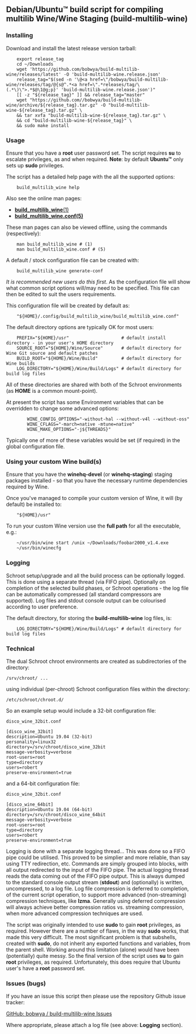 ## Debian/Ubuntu™ build script for compiling multilib Wine/Wine Staging (build-multilib-wine)


###  Installing

Download and install the latest release version tarball:
```
    export release_tag
    cd ~/Downloads
    wget 'https://github.com/bobwya/build-multilib-wine/releases/latest' -O 'build-multilib-wine.release.json'
    release_tag="$(sed -n '\@<a href=\"/bobwya/build-multilib-wine/releases/tag/@{s@^.*<a href=\".*releases/tag/\(.*\)\">.*$@\1@g;p}' 'build-multilib-wine.release.json')"
    [[ -z "${release_tag}" ]] && release_tag="master"
    wget "https://github.com//bobwya/build-multilib-wine/archive/${release_tag}.tar.gz" -O "build-multilib-wine-${release_tag}.tar.gz" \
    && tar xvfa "build-multilib-wine-${release_tag}.tar.gz" \
    && cd "build-multilib-wine-${release_tag}" \
    && sudo make install
```

###  Usage

Ensure that you have a **root** user password set.
The script requires **su** to escalate privileges, as and when required.
**Note**: by default **Ubuntu™** only sets up **sudo** privileges.

The script has a detailed help page with the all the supported options:
```
    build_multilib_wine help
```

Also see the online man pages:
 * [**build_multilib_wine**(1)](https://github.com/bobwya/build-multilib-wine/wiki/build_multilib_wine-(1)-:-man-page)
 * [**build_multilib_wine.conf(5)**](https://github.com/bobwya/build-multilib-wine/wiki/build_multilib_wine.conf(5)-:-man-page) 

These man pages can also be viewed offline, using the commands (respectively):
```
    man build_multilib_wine # (1)
    man build_multilib_wine.conf # (5)
```

A default / stock configuration file can be created with:
```
    build_multilib_wine generate-conf
```

*It is recommended new users do this first*. As the configuration file will show what common script options will/may need to be specified.
This file can then be edited to suit the users requirements.

This configuration file will be created by default as:
```
    "${HOME}/.config/build_multilib_wine/build_multilib_wine.conf"
```

The default directory options are typically OK for most users:
```
    PREFIX="${HOME}/usr"                    # default install directory - in your user's HOME directory
    SOURCE_ROOT="${HOME}/Wine/Source"       # default directory for Wine Git source and default patches
    BUILD_ROOT="${HOME}/Wine/Build"         # default directory for Wine builds
    LOG_DIRECTORY="${HOME}/Wine/Build/Logs" # default directory for build log files
```
All of these directories are shared with both of the Schroot environments (as **HOME** is a common mount-point).

At present the script has some Environment variables that can be overridden to change some advanced options:
```
        WINE_CONFIG_OPTIONS="-without-hal --without-v4l --without-oss"
        WINE_CFLAGS="-march=native -mtune=native"
        WINE_MAKE_OPTIONS="-j${THREADS}"
```
Typically one of more of these variables would be set (if required) in the global configuration file.

###  Using your custom Wine build(s)

Ensure that you have the **winehq-devel** (or **winehq-staging**) staging packages installed - so that
you have the necessary runtime dependencies required by Wine.

Once you've managed to compile your custom version of Wine, it will (by default) be installed to:
```
    "${HOME}/usr"
```
To run your custom Wine version use the **full path** for all the executable, e.g.:
```
    ~/usr/bin/wine start /unix ~/Downloads/foobar2000_v1.4.exe
    ~/usr/bin/winecfg
```


###  Logging

Schroot setup/upgrade and all the build process can be optionally logged. This is done using a separate thread (via FIFO pipe). Optionally on completion of the selected build phases, or Schroot operations - the log file can be automatically compressed (all standard compressors are supported). Log files and stdout console output can be colourised according to user preference.

The default directory, for storing the **build-multilib-wine** log files, is:
```
    LOG_DIRECTORY="${HOME}/Wine/Build/Logs" # default directory for build log files
```

###  Technical

The dual Schroot chroot environments are created as subdirectories of the directory:
```
/srv/chroot/ ...
```
using individual (per-chroot) Schroot configuration files within the directory:
```
/etc/schroot/chroot.d/
```
So an example setup would include a 32-bit configuration file:
```
disco_wine_32bit.conf

[disco_wine_32bit]
description=Ubuntu 19.04 (32-bit)
personality=linux32
directory=/srv/chroot/disco_wine_32bit
message-verbosity=verbose
root-users=root
type=directory
users=robert
preserve-environment=true
```
and a 64-bit configuration file:
```
disco_wine_32bit.conf

[disco_wine_64bit]
description=Ubuntu 19.04 (64-bit)
directory=/srv/chroot/disco_wine_64bit
message-verbosity=verbose
root-users=root
type=directory
users=robert
preserve-environment=true
```

Logging is done with a separate logging thread... This was done so a FIFO pipe could be utilised. This proved to be simplier and more reliable, than say using TTY redirection, etc. Commands are simply grouped into blocks, with all output redirected to the input of the FIFO pipe. The actual logging thread reads the data coming out of the FIFO pipe output. This is always dumped to the standard console output stream (**stdout**) and (optionally) is written, uncompressed, to a log file. Log file compression is deferred to completion, of the current script operation, to support more advanced (non-streaming) compression techniques, like **lzma**. Generally using deferred compression will always achieve better compression ratios vs. streaming compression, when more advanced compression techniques are used.

The script was originally intended to use **sudo** to gain **root** privileges, as required. However there are a number of flaws, in the way **sudo** works, that made this very difficult. The most significant problem is that subshells, created with **sudo**, do not inherit any exported functions and variables, from the parent shell. Working around this limitation (alone) would have been (potentially) quite messy. So the final version of the script uses **su** to gain **root** privileges, as required. Unfortunately, this does require that Ubuntu user's have a **root** password set.

###  Issues (bugs)

If you have an issue this script then please use the repository Github issue tracker:

[GitHub: bobwya / build-multilib-wine Issues](https://github.com/bobwya/build-multilib-wine/issues)

Where appropriate, please attach a log file (see above: **Logging** section).
